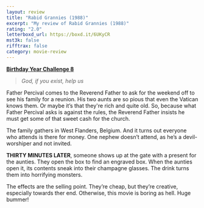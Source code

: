 ```yaml
---
layout: review
title: "Rabid Grannies (1988)"
excerpt: "My review of Rabid Grannies (1988)"
rating: "2.0"
letterboxd_url: https://boxd.it/6UKyCR
mst3k: false
rifftrax: false
category: movie-review
---
```


<b><a href="https://boxd.it/sWI7Y" target="_blank" rel="noopener">Birthday Year Challenge 8</a></b>

<blockquote><i>God, if you exist, help us</i></blockquote>

Father Percival comes to the Reverend Father to ask for the weekend off to see his family for a reunion. His two aunts are so pious that even the Vatican knows them. Or maybe it’s that they're rich and quite old. So, because what Father Percival asks is against the rules, the Reverend Father insists he must get some of that sweet cash for the church.

The family gathers in West Flanders, Belgium. And it turns out everyone who attends is there for money. One nephew doesn’t attend, as he’s a devil-worshiper and not invited.

<b>THIRTY MINUTES LATER</b>, someone shows up at the gate with a present for the aunties. They open the box to find an engraved box. When the aunties open it, its contents sneak into their champagne glasses. The drink turns them into horrifying monsters.

The effects are the selling point. They’re cheap, but they’re creative, especially towards ther end. Otherwise, this movie is boring as hell. Huge bummer!
